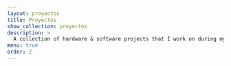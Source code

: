 ```yaml
---
layout: proyectos
title: Proyectos
show_collection: proyectos
description: >
  A collection of hardware & software projects that I work on during my graduation.
menu: true
order: 2
---
```

